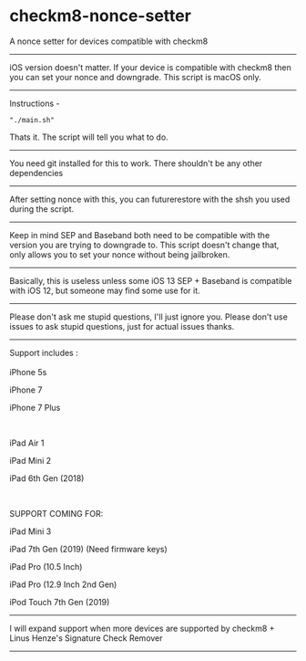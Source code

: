 # checkm8-nonce-setter
A nonce setter for devices compatible with checkm8

-----------------------------------------

iOS version doesn't matter. If your device is compatible with checkm8 then you can set your nonce and downgrade. This script is macOS only.

-----------------------------------------

Instructions - 

`"./main.sh"`

Thats it. The script will tell you what to do.

-----------------------------------------

You need git installed for this to work. There shouldn't be any other dependencies

-----------------------------------------

After setting nonce with this, you can futurerestore with the shsh you used during the script. 

-----------------------------------------

Keep in mind SEP and Baseband both need to be compatible with the version you are trying to downgrade to. This script doesn't change that, only allows you to set your nonce without being jailbroken.

-----------------------------------------

Basically, this is useless unless some iOS 13 SEP + Baseband is compatible with iOS 12, but someone may find some use for it. 

-----------------------------------------

Please don't ask me stupid questions, I'll just ignore you. Please don't use issues to ask stupid questions, just for actual issues thanks.

-----------------------------------------


Support includes : 
<br/>
<br/>
iPhone 5s

iPhone 7

iPhone 7 Plus


<br/>

iPad Air 1

iPad Mini 2

iPad 6th Gen (2018)

<br/>

SUPPORT COMING FOR:


iPad Mini 3


iPad 7th Gen (2019) (Need firmware keys)

iPad Pro (10.5 Inch)

iPad Pro (12.9 Inch 2nd Gen)


iPod Touch 7th Gen (2019)


-----------------------------------------

I will expand support when more devices are supported by checkm8 + Linus Henze's Signature Check Remover

-----------------------------------------
